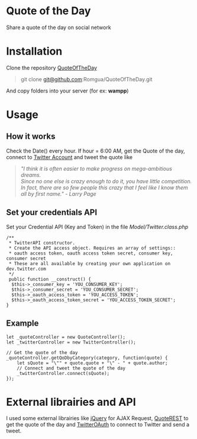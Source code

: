 
Quote of the Day  
================  
Share a quote of the day on social network  
  
# Installation

Clone the repository [QuoteOfTheDay](https://github.com/Romgua/QuoteOfTheDay.git)

> git clone git@github.com:Romgua/QuoteOfTheDay.git

And copy folders into your server (for ex: **wampp**)
  
# Usage  
  
## How it works

Check the Date() every hour.
If hour = 6:00 AM, get the Quote of the day,   connect to [Twitter Account](https://twitter.com/Quote_QoD) and tweet the quote like   
> _"I think it is often easier to make progress on mega-ambitious dreams.  
Since no one else is crazy enough to do it, you have little competition.  
In fact, there are so few people this crazy that I feel like I know them all by first name." - Larry Page_  

## Set your credentials API

Set your Credential API (Key and Token) in the file _Model/Twitter.class.php_

    /**  
     * TwitterAPI constructor.
     * Create the API access object. Requires an array of settings::
     * oauth access token, oauth access token secret, consumer key, consumer secret
     * These are all available by creating your own application on dev.twitter.com
     */
     public function __construct() {  
      $this->_consumer_key = 'YOU_CONSUMER_KEY';  
      $this->_consumer_secret = 'YOU_CONSUMER_SECRET';  
      $this->_oauth_access_token = 'YOU_ACCESS_TOKEN';  
      $this->_oauth_access_token_secret = 'YOU_ACCESS_TOKEN_SECRET';  
    }

## Example

    let _quoteController = new QuoteController();  
    let _twitterController = new TwitterController();
    
    // Get the quote of the day
    _quoteController.getQoDbyCategory(category, function(quote) {  
	    let sQuote = "\"" + quote.quote + "\" - " + quote.author;
	    // Connect and tweet the quote of the day
	    _twitterController.connect(sQuote);
    });

  
# External librairies  and API
  
I used some external librairies like [jQuery](https://jquery.com/) for AJAX Request,   [QuoteREST](https://theysaidso.com/api/) to get the quote of the day and   [TwitterOAuth](https://twitteroauth.com/) to connect to Twitter and send a tweet.